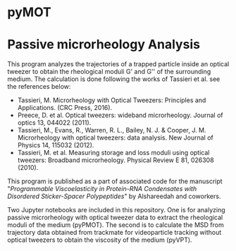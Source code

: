 # pyMOT
# Passive microrheology Analysis
This program analyzes the trajectories of a trapped particle inside an optical tweezer to obtain the rheological moduli G' and G'' of the surrounding medium. The calculation is done following the works of Tassieri et al. see the references below:
* Tassieri, M. Microrheology with Optical Tweezers: Principles and Applications.  (CRC Press, 2016).
* Preece, D. et al. Optical tweezers: wideband microrheology. Journal of optics 13, 044022 (2011).
* Tassieri, M., Evans, R., Warren, R. L., Bailey, N. J. & Cooper, J. M. Microrheology with optical tweezers: data analysis. New Journal of Physics 14, 115032 (2012).
* Tassieri, M. et al. Measuring storage and loss moduli using optical tweezers: Broadband microrheology. Physical Review E 81, 026308 (2010).

This program is published as a part of associated code for the manuscript "*Programmable Viscoelasticity in Protein-RNA Condensates with Disordered Sticker-Spacer Polypeptides*" by Alshareedah and coworkers.


Two Jupyter notebooks are included in this repository. One is for analyzing passive microrheology with optical tweezer data to extract the rheological moduli of the medium (pyPMOT). The second is to calculate the MSD from trajectory data obtained from trackmate for videoparticle tracking without optical tweezers to obtain the viscosity of the medium (pyVPT).
